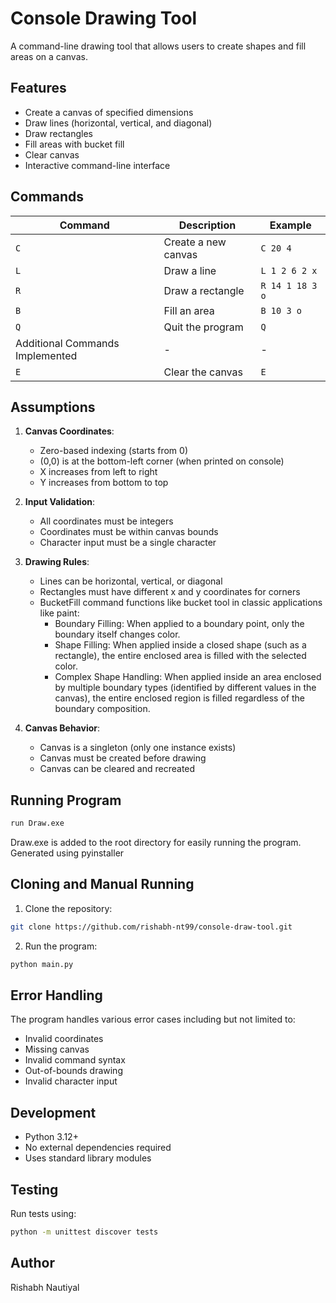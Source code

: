 # Console Drawing Tool

A command-line drawing tool that allows users to create shapes and fill areas on a canvas.

## Features

- Create a canvas of specified dimensions
- Draw lines (horizontal, vertical, and diagonal)
- Draw rectangles
- Fill areas with bucket fill
- Clear canvas
- Interactive command-line interface

## Commands

| Command | Description | Example |
|---------|-------------|---------|
| `C` | Create a new canvas | `C 20 4` |
| `L` | Draw a line | `L 1 2 6 2 x` |
| `R` | Draw a rectangle | `R 14 1 18 3 o` |
| `B` | Fill an area | `B 10 3 o` |
| `Q` | Quit the program | `Q` |
|Additional Commands Implemented|-|-|
| `E` | Clear the canvas | `E` |

## Assumptions

1. **Canvas Coordinates**:
   - Zero-based indexing (starts from 0)
   - (0,0) is at the bottom-left corner (when printed on console)
   - X increases from left to right
   - Y increases from bottom to top

2. **Input Validation**:
   - All coordinates must be integers
   - Coordinates must be within canvas bounds
   - Character input must be a single character

3. **Drawing Rules**:
   - Lines can be horizontal, vertical, or diagonal
   - Rectangles must have different x and y coordinates for corners
   - BucketFill command functions like bucket tool in classic applications like paint:
     - Boundary Filling: When applied to a boundary point, only the boundary itself changes color.
     - Shape Filling: When applied inside a closed shape (such as a rectangle), the entire enclosed area is filled with the selected color.
     - Complex Shape Handling: When applied inside an area enclosed by multiple boundary types (identified by different values in the canvas), the entire enclosed region is filled regardless of the boundary composition.

4. **Canvas Behavior**:
   - Canvas is a singleton (only one instance exists)
   - Canvas must be created before drawing
   - Canvas can be cleared and recreated

## Running Program
```bash
run Draw.exe
```
Draw.exe is added to the root directory for easily running the program. 
Generated using pyinstaller

## Cloning and Manual Running

1. Clone the repository:
```bash
git clone https://github.com/rishabh-nt99/console-draw-tool.git
```

2. Run the program:
```bash
python main.py
```

## Error Handling

The program handles various error cases including but not limited to:
- Invalid coordinates
- Missing canvas
- Invalid command syntax
- Out-of-bounds drawing
- Invalid character input

## Development

- Python 3.12+
- No external dependencies required
- Uses standard library modules

## Testing

Run tests using:
```bash
python -m unittest discover tests
```

## Author

Rishabh Nautiyal
